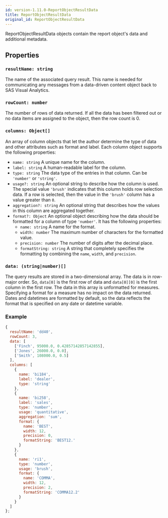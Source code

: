 ```yaml
---
id: version-1.11.0-ReportObjectResultData
title: ReportObjectResultData
original_id: ReportObjectResultData
---
```


ReportObjectResultData objects contain the report object's data and additional metadata.

## Properties

### `resultName: string`

The name of the associated query result. This name is needed for communicating any messages from a data-driven content
object back to SAS Visual Analytics.

### `rowCount: number`

The number of rows of data returned. If all the data has been filtered out or no data items are assigned to the object,
then the row count is 0.

### `columns: Object[]`

An array of column objects that let the author determine the type of data and other attributes such as format and label.
Each column object supports the following properties:

- `name: string` A unique name for the column.
- `label: string` A human-readable label for the column.
- `type: string` The data type of the entries in that column. Can be `'number'` or `'string'`.
- `usage?: string` An optional string to describe how the column is used. The special value `'brush'` indicates that this column holds row
  selection data. If a row is selected, then the value in the `'brush'` column has a value greater than `0`.
- `aggregation?: string` An optional string that describes how the values in this column are aggregated together.
- `format?: Object` An optional object describing how the data should be formatted for a column of type `'number'`. It has the
  following properties:
  - `name: string` A name for the format.
  - `width: number` The maximum number of characters for the formatted value.
  - `precision: number` The number of digits after the decimal place.
  - `formatString: string` A string that completely specifies the formatting by combining the `name`, `width`, and
    `precision`.

### `data: (string|number)[]`

The query results are stored in a two-dimensional array. The data is in row-major order. So, `data[0]` is
the first row of data and `data[0][0]` is the first column in the first row. The data in this array is
unformatted for measures. Specifying a format for a measure has no impact on the data returned. Dates and datetimes are
formatted by default, so the data reflects the format that is specified on any date or datetime variable.

### Example

```javascript
{
  resultName: 'dd40',
  rowCount: 3,
  data: [
    ['Finch', 95000.0, 0.42857142857142855],
    ['Jones', 26000.0, 0.0],
    ['Smith', 108000.0, 0.5]
  ],
  columns: [
    {
      name: 'bi184',
      label: 'dealer',
      type: 'string'
    },
    {
      name: 'bi258',
      label: 'sales',
      type: 'number',
      usage: 'quantitative',
      aggregation: 'sum',
      format: {
        name: 'BEST',
        width: 12,
        precision: 0,
        formatString: 'BEST12.'
      }
    },
    {
      name: 'ri1',
      type: 'number',
      usage: 'brush',
      format: {
        name: 'COMMA',
        width: 12,
        precision: 2,
        formatString: 'COMMA12.2'
      }
    }
  ]
};
```

